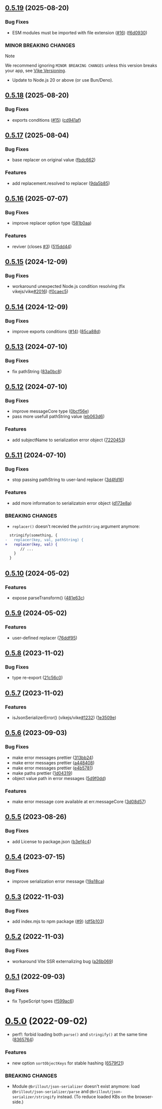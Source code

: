 ## [0.5.19](https://github.com/brillout/json-serializer/compare/v0.5.18...v0.5.19) (2025-08-20)


### Bug Fixes

* ESM modules must be imported with file extension ([#16](https://github.com/brillout/json-serializer/issues/16)) ([f6d0930](https://github.com/brillout/json-serializer/commit/f6d0930f500814427180bb824a697f327efb5dc2))


### MINOR BREAKING CHANGES

> [!NOTE]
> We recommend ignoring `MINOR BREAKING CHANGES` unless this version breaks your app, see [Vike Versioning](https://vike.dev/versioning).

* Update to Node.js 20 or above (or use Bun/Deno).



## [0.5.18](https://github.com/brillout/json-serializer/compare/v0.5.17...v0.5.18) (2025-08-20)


### Bug Fixes

* exports conditions ([#15](https://github.com/brillout/json-serializer/issues/15)) ([cd941af](https://github.com/brillout/json-serializer/commit/cd941af9c88b5d1bbd4aafd55c971828707bdb75))



## [0.5.17](https://github.com/brillout/json-serializer/compare/v0.5.16...v0.5.17) (2025-08-04)


### Bug Fixes

* base replacer on original value ([fbdc662](https://github.com/brillout/json-serializer/commit/fbdc6622b05f15b6d97dd606dd0d4ce384deca4b))


### Features

* add replacement.resolved to replacer ([9da5b85](https://github.com/brillout/json-serializer/commit/9da5b85fdfa130ae3a0b17e104e0291bdc5dc53c))



## [0.5.16](https://github.com/brillout/json-serializer/compare/v0.5.15...v0.5.16) (2025-07-07)


### Bug Fixes

* improve replacer option type ([581b0aa](https://github.com/brillout/json-serializer/commit/581b0aaa2b7086fc8f886776515d065cb696eba7))


### Features

* reviver (closes [#3](https://github.com/brillout/json-serializer/issues/3)) ([515dd44](https://github.com/brillout/json-serializer/commit/515dd44dd856fb10d592a49060d555155ff5a0c8))



## [0.5.15](https://github.com/brillout/json-serializer/compare/v0.5.14...v0.5.15) (2024-12-09)


### Bug Fixes

* workaround unexpected Node.js condition resolving (fix vikejs/vike[#2016](https://github.com/brillout/json-serializer/issues/2016)) ([f0caec5](https://github.com/brillout/json-serializer/commit/f0caec5fc7263655ace432d7812ba348035f10ab))



## [0.5.14](https://github.com/brillout/json-serializer/compare/v0.5.13...v0.5.14) (2024-12-09)


### Bug Fixes

* improve exports conditions ([#14](https://github.com/brillout/json-serializer/issues/14)) ([85ca88d](https://github.com/brillout/json-serializer/commit/85ca88d6d0bedaa17a023f76478a8afae1dfbaa8))



## [0.5.13](https://github.com/brillout/json-serializer/compare/v0.5.12...v0.5.13) (2024-07-10)


### Bug Fixes

* fix pathString ([83a0bc8](https://github.com/brillout/json-serializer/commit/83a0bc8847d192ec40cef1dc322818e0af228957))



## [0.5.12](https://github.com/brillout/json-serializer/compare/v0.5.11...v0.5.12) (2024-07-10)


### Bug Fixes

* improve messageCore type ([0bcf56e](https://github.com/brillout/json-serializer/commit/0bcf56e238064dd0146d151051fadc7e26408441))
* pass more usefull pathString value ([eb063d6](https://github.com/brillout/json-serializer/commit/eb063d6ee9fe6729a45e4b6a3b06bd0c4a38e04c))


### Features

* add subjectName to serialization error object ([7220453](https://github.com/brillout/json-serializer/commit/72204538f347b05df362047c1b01cc3fc392b44b))



## [0.5.11](https://github.com/brillout/json-serializer/compare/v0.5.10...v0.5.11) (2024-07-10)


### Bug Fixes

* stop passing pathString to user-land replacer ([3d4fd16](https://github.com/brillout/json-serializer/commit/3d4fd161aa7a4854dd2f8c557884f132f09fa623))


### Features

* add more information to serializatoin error object ([d173e8a](https://github.com/brillout/json-serializer/commit/d173e8a0cd0d3a7af42e8cea5c2e6d7610f4c21a))


### BREAKING CHANGES

* `replacer()` doesn't recevied the `pathString` argument anymore:
```diff
  stringify(something, {
-   replacer(key, val, pathString) {
+   replacer(key, val) {
       // ...
    }
  }
```



## [0.5.10](https://github.com/brillout/json-serializer/compare/v0.5.9...v0.5.10) (2024-05-02)


### Features

* expose parseTransform() ([481e63c](https://github.com/brillout/json-serializer/commit/481e63cf16462bb037e28a2baa63837a8aff150f))



## [0.5.9](https://github.com/brillout/json-serializer/compare/v0.5.8...v0.5.9) (2024-05-02)


### Features

* user-defined replacer ([76ddf95](https://github.com/brillout/json-serializer/commit/76ddf95cdfe36c39b99400a41bc22d2f243ed5c4))



## [0.5.8](https://github.com/brillout/json-serializer/compare/v0.5.7...v0.5.8) (2023-11-02)


### Bug Fixes

* type re-export ([21c56c0](https://github.com/brillout/json-serializer/commit/21c56c04058f3096529366ad140b61231dcdabda))



## [0.5.7](https://github.com/brillout/json-serializer/compare/v0.5.6...v0.5.7) (2023-11-02)


### Features

* isJsonSerializerError() (vikejs/vike[#1232](https://github.com/brillout/json-serializer/issues/1232)) ([1e3509e](https://github.com/brillout/json-serializer/commit/1e3509e7dade243d1f79bf4445433e5713c6562e))



## [0.5.6](https://github.com/brillout/json-serializer/compare/v0.5.5...v0.5.6) (2023-09-03)


### Bug Fixes

* make error messages prettier ([313bb24](https://github.com/brillout/json-serializer/commit/313bb2457c5efb070ff6359bfc31688657f306eb))
* make error messages prettier ([a448408](https://github.com/brillout/json-serializer/commit/a448408c2eec3e1cc70cc56f0d811a7babb26021))
* make error messages prettier ([e4b5781](https://github.com/brillout/json-serializer/commit/e4b578126f40d065b03818ac65256e633da1c31d))
* make paths prettier ([1d04319](https://github.com/brillout/json-serializer/commit/1d043190e0269242c28033a6edff72bbdf3a8bed))
* object value path in error messages ([5d9f0dd](https://github.com/brillout/json-serializer/commit/5d9f0dd908a3125173ba3e9ab96fde41cf863a9a))


### Features

* make error message core available at err.messageCore ([3d08d57](https://github.com/brillout/json-serializer/commit/3d08d5747939b85a67b94b11ecb11e0b1bf77083))



## [0.5.5](https://github.com/brillout/json-serializer/compare/v0.5.4...v0.5.5) (2023-08-26)


### Bug Fixes

* add License to package.json ([b3ef4c4](https://github.com/brillout/json-serializer/commit/b3ef4c4a149d346fa8b00d5210ef67c8df2da7c3))



## [0.5.4](https://github.com/brillout/json-serializer/compare/v0.5.3...v0.5.4) (2023-07-15)


### Bug Fixes

* improve serialization error message ([19a18ca](https://github.com/brillout/json-serializer/commit/19a18ca30f3224d85cb920cd58725f48c429ad5d))



## [0.5.3](https://github.com/brillout/json-serializer/compare/v0.5.2...v0.5.3) (2022-11-03)


### Bug Fixes

* add index.mjs to npm package ([#9](https://github.com/brillout/json-serializer/issues/9)) ([df5b103](https://github.com/brillout/json-serializer/commit/df5b103778c86523e736d2fe3bf11c81411afd41))



## [0.5.2](https://github.com/brillout/json-serializer/compare/v0.5.1...v0.5.2) (2022-11-03)


### Bug Fixes

* workaround Vite SSR externalizing bug ([a26b069](https://github.com/brillout/json-serializer/commit/a26b0698972b3b27e92a50bf84421e22ff2ec1e6))



## [0.5.1](https://github.com/brillout/json-serializer/compare/v0.5.0...v0.5.1) (2022-09-03)


### Bug Fixes

* fix TypeScript types ([f599ac6](https://github.com/brillout/json-serializer/commit/f599ac661a9f57703c21fc2d5b395705b7571799))



# [0.5.0](https://github.com/brillout/json-serializer/compare/v0.4.6...v0.5.0) (2022-09-02)


* perf!: forbid loading both `parse()` and `stringify()` at the same time ([8365764](https://github.com/brillout/json-serializer/commit/8365764bd377fb2b1048e0266c92cdae54070dde))


### Features

* new option `sortObjectKeys` for stable hashing ([6579f21](https://github.com/brillout/json-serializer/commit/6579f214c731c1b1de8bbece05f01b5bcca34c4a))


### BREAKING CHANGES

* Module `@brillout/json-serializer` doesn't exist anymore: load `@brillout/json-serializer/parse` and `@brillout/json-serializer/stringify` instead. (To reduce loaded KBs on the browser-side.)



